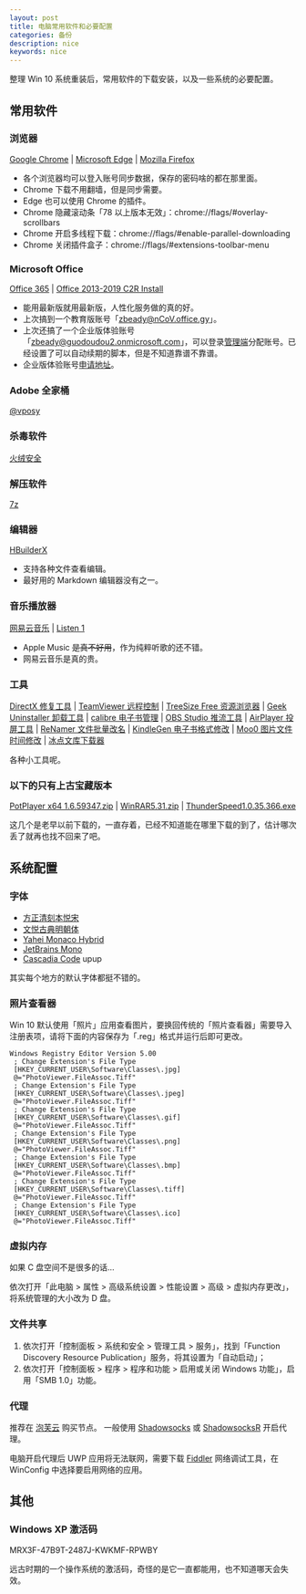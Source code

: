 ```yaml
---
layout: post
title: 电脑常用软件和必要配置
categories: 备份
description: nice
keywords: nice
---
```


整理 Win 10 系统重装后，常用软件的下载安装，以及一些系统的必要配置。

## 常用软件

### 浏览器

[Google Chrome](https://www.google.cn/intl/zh-CN/chrome/) | 
[Microsoft Edge](https://www.microsoft.com/zh-CN/edge/) | 
[Mozilla Firefox](https://www.mozilla.org/zh-CN/firefox/new/)

- 各个浏览器均可以登入账号同步数据，保存的密码啥的都在那里面。
- Chrome 下载不用翻墙，但是同步需要。
- Edge 也可以使用 Chrome 的插件。
- Chrome 隐藏滚动条「78 以上版本无效」：chrome://flags/#overlay-scrollbars
- Chrome 开启多线程下载：chrome://flags/#enable-parallel-downloading
- Chrome 关闭插件盒子：chrome://flags/#extensions-toolbar-menu

### Microsoft Office

[Office 365](https://www.office.com/) | 
[Office 2013-2019 C2R Install](http://forum.ru-board.com/topic.cgi?forum=2&topic=5693)

- 能用最新版就用最新版，人性化服务做的真的好。
- 上次搞到一个教育版账号「zbeady@nCoV.office.gy」。
- 上次还搞了一个企业版体验账号「zbeady@guodoudou2.onmicrosoft.com」，可以登录[管理端](https://portal.office.com/)分配账号。已经设置了可以自动续期的脚本，但是不知道靠谱不靠谱。
- 企业版体验账号[申请地址](https://developer.microsoft.com/en-us/microsoft-365/profile)。

### Adobe 全家桶

[@vposy](https://www.weibo.com/vposy/)

### 杀毒软件

[火绒安全](https://www.huorong.cn/)

### 解压软件

[7z](https://www.7-zip.org/)

### 编辑器

[HBuilderX](https://www.dcloud.io/hbuilderx.html)

- 支持各种文件查看编辑。
- 最好用的 Markdown 编辑器没有之一。

### 音乐播放器

[网易云音乐](https://music.163.com/) | 
[Listen 1](https://listen1.github.io/listen1/)

- Apple Music ~~是真不好用~~，作为纯粹听歌的还不错。
- 网易云音乐是真的贵。

### 工具

[DirectX 修复工具](https://blog.csdn.net/vbcom/article/details/7245186/) | 
[TeamViewer 远程控制](https://www.teamviewer.cn/cn/) | 
[TreeSize Free 资源浏览器](https://www.jam-software.com/treesize_free/) | 
[Geek Uninstaller 卸载工具](https://geekuninstaller.com/download/) | 
[calibre 电子书管理](https://calibre-ebook.com/download/) | 
[OBS Studio 推流工具](https://obsproject.com/) | 
[AirPlayer 投屏工具](https://pro.itools.cn/airplayer/) | 
[ReNamer 文件批量改名](https://www.den4b.com/products/renamer) | 
[KindleGen 电子书格式修改](https://www.amazon.com/gp/feature.html?ie=UTF8&docId=1000765211) | 
[Moo0 图片文件时间修改](https://zhs.moo0.com/software/TimeStamp/) | 
[冰点文库下载器](http://www.bingdian001.com/)

各种小工具呢。

### 以下的只有上古宝藏版本

[PotPlayer x64 1.6.59347.zip]() | 
[WinRAR5.31.zip]() | 
[ThunderSpeed1.0.35.366.exe]()

这几个是老早以前下载的，一直存着，已经不知道能在哪里下载的到了，估计哪次丢了就再也找不回来了吧。

## 系统配置

### 字体

- [方正清刻本悦宋](https://www.foundertype.com/index.php/FontInfo/index/id/199.html/)
- [文悦古典明朝体](https://wytype.com/typeface/WenYue-GuDianMingChaoTi)
- [Yahei Monaco Hybrid](https://github.com/maxsky/Yahei-Monaco-Hybrid-Font/releases/)
- [JetBrains Mono](https://www.jetbrains.com/zh-cn/lp/mono/)
- [Cascadia Code](https://github.com/microsoft/cascadia-code/releases/) upup

其实每个地方的默认字体都挺不错的。

### 照片查看器

Win 10 默认使用「照片」应用查看图片，要换回传统的「照片查看器」需要导入注册表项，请将下面的内容保存为「.reg」格式并运行后即可更改。

```
Windows Registry Editor Version 5.00
 ; Change Extension's File Type
 [HKEY_CURRENT_USER\Software\Classes\.jpg]
 @="PhotoViewer.FileAssoc.Tiff"
 ; Change Extension's File Type
 [HKEY_CURRENT_USER\Software\Classes\.jpeg]
 @="PhotoViewer.FileAssoc.Tiff"
 ; Change Extension's File Type
 [HKEY_CURRENT_USER\Software\Classes\.gif]
 @="PhotoViewer.FileAssoc.Tiff"
 ; Change Extension's File Type
 [HKEY_CURRENT_USER\Software\Classes\.png]
 @="PhotoViewer.FileAssoc.Tiff"
 ; Change Extension's File Type
 [HKEY_CURRENT_USER\Software\Classes\.bmp]
 @="PhotoViewer.FileAssoc.Tiff"
 ; Change Extension's File Type
 [HKEY_CURRENT_USER\Software\Classes\.tiff]
 @="PhotoViewer.FileAssoc.Tiff"
 ; Change Extension's File Type
 [HKEY_CURRENT_USER\Software\Classes\.ico]
 @="PhotoViewer.FileAssoc.Tiff"
```

### 虚拟内存

如果 C 盘空间不是很多的话…

依次打开「此电脑 > 属性 > 高级系统设置 > 性能设置 > 高级 > 虚拟内存更改」，将系统管理的大小改为 D 盘。

### 文件共享

1. 依次打开「控制面板 > 系统和安全 > 管理工具 > 服务」，找到「Function Discovery Resource Publication」服务，将其设置为「自动启动」；
2. 依次打开「控制面板 > 程序 > 程序和功能 > 启用或关闭 Windows 功能」，启用「SMB 1.0」功能。

### 代理

推荐在 [泡芙云](https://paofu.cloud/auth/register?code=Zp6w/) 购买节点。
一般使用 [Shadowsocks](https://github.com/shadowsocks/shadowsocks-windows/releases/) 或
[ShadowsocksR](https://github.com/shadowsocksrr/shadowsocksr-csharp/releases/) 开启代理。

电脑开启代理后 UWP 应用将无法联网，需要下载 [Fiddler](https://www.telerik.com/fiddler) 网络调试工具，在 WinConfig 中选择要启用网络的应用。

## 其他

### Windows XP 激活码

MRX3F-47B9T-2487J-KWKMF-RPWBY

远古时期的一个操作系统的激活码，奇怪的是它一直都能用，也不知道哪天会失效。

